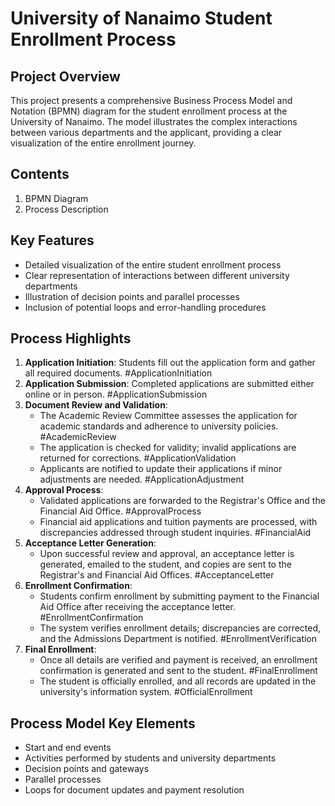 # University of Nanaimo Student Enrollment Process

## Project Overview

This project presents a comprehensive Business Process Model and Notation (BPMN) diagram for the student enrollment process at the University of Nanaimo. The model illustrates the complex interactions between various departments and the applicant, providing a clear visualization of the entire enrollment journey.

## Contents

1.  BPMN Diagram
2.  Process Description

## Key Features

-   Detailed visualization of the entire student enrollment process
-   Clear representation of interactions between different university departments
-   Illustration of decision points and parallel processes
-   Inclusion of potential loops and error-handling procedures

## Process Highlights

1.  **Application Initiation**: Students fill out the application form and gather all required documents. #ApplicationInitiation
2.  **Application Submission**: Completed applications are submitted either online or in person. #ApplicationSubmission
3.  **Document Review and Validation**:
    -   The Academic Review Committee assesses the application for academic standards and adherence to university policies. #AcademicReview
    -   The application is checked for validity; invalid applications are returned for corrections. #ApplicationValidation
    -   Applicants are notified to update their applications if minor adjustments are needed. #ApplicationAdjustment
4.  **Approval Process**:
    -   Validated applications are forwarded to the Registrar's Office and the Financial Aid Office. #ApprovalProcess
    -   Financial aid applications and tuition payments are processed, with discrepancies addressed through student inquiries. #FinancialAid
5.  **Acceptance Letter Generation**:
    -   Upon successful review and approval, an acceptance letter is generated, emailed to the student, and copies are sent to the Registrar's and Financial Aid Offices. #AcceptanceLetter
6.  **Enrollment Confirmation**:
    -   Students confirm enrollment by submitting payment to the Financial Aid Office after receiving the acceptance letter. #EnrollmentConfirmation
    -   The system verifies enrollment details; discrepancies are corrected, and the Admissions Department is notified. #EnrollmentVerification
7.  **Final Enrollment**:
    -   Once all details are verified and payment is received, an enrollment confirmation is generated and sent to the student. #FinalEnrollment
    -   The student is officially enrolled, and all records are updated in the university's information system. #OfficialEnrollment

## Process Model Key Elements

-   Start and end events
-   Activities performed by students and university departments
-   Decision points and gateways
-   Parallel processes
-   Loops for document updates and payment resolution

